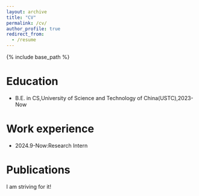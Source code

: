 ```yaml
---
layout: archive
title: "CV"
permalink: /cv/
author_profile: true
redirect_from:
  - /resume
---
```

{% include base_path %}

Education
=========

* B.E. in CS,University of Science and Technology of China(USTC),2023-Now

Work experience
===============

* 2024.9-Now:Research Intern

<!-- Skills
======

* C/Python/Java
* Machine Learning(25/195)
  * Maybe this will be delayed
* Deep Learning(1/10)
  * I am striving to accomplish it mainly between 1.15-1.20 because of my final exams in school. -->

Publications
============

  I am striving for it!

<!-- Talks
======
  <ul>{% for post in site.talks reversed %}
    {% include archive-single-talk-cv.html  %}
  {% endfor %}</ul> -->

<!-- Teaching
======
  <ul>{% for post in site.teaching reversed %}
    {% include archive-single-cv.html %}
  {% endfor %}</ul> -->

<!-- Service and leadership
======
* Currently signed in to 43 different slack teams -->
